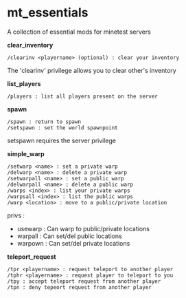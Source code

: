 # mt_essentials
A collection of essential mods for minetest servers

**clear_inventory**

```
/clearinv <playername> (optional) : clear your inventory
```
The 'clearinv' privilege allows you to clear other's inventory

**list_players**
```
/players : list all players present on the server
```

**spawn**
```
/spawn : return to spawn
/setspawn : set the world spawnpoint
```
setspawn requires the server privilege

**simple_warp**
```
/setwarp <name> : set a private warp
/delwarp <name> : delete a private warp
/setwarpall <name> : set a public warp
/delwarpall <name> : delete a public warp
/warps <index> : list your private warps
/warpsall <index> : list the public warps
/warp <location> : move to a public/private location
```
privs : 
- usewarp : Can warp to public/private locations
- warpall : Can set/del public locations
- warpown : Can set/del private locations

**teleport_request**
```
/tpr <playername> : request teleport to another player
/tphr <playername> : request player to teleport to you
/tpy : accept teleport request from another player
/tpn : deny tepeort request from another player
```

